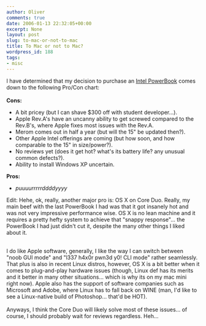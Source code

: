 ```yaml
---
author: Oliver
comments: true
date: 2006-01-13 22:32:05+00:00
excerpt: None
layout: post
slug: to-mac-or-not-to-mac
title: To Mac or not to Mac?
wordpress_id: 188
tags:
- misc
---
```


I have determined that my decision to purchase an <a href="http://www.apple.com/macbookpro">Intel PowerBook</a> comes down to the following Pro/Con chart:
<br /><br />
<b>Cons:</b><ul>
<li> A bit pricey (but I can shave $300 off with student developer...).
<li> Apple Rev.A's have an uncanny ability to get screwed compared to the Rev.B's, where Apple fixes most issues with the Rev.A.
<li> Merom comes out in half a year (but will the 15" be updated then?).
<li> Other Apple Intel offerings are coming (but how soon, and how comparable to the 15" in size/power?).
<li> No reviews yet (does it get hot? what's its battery life? any unusual common defects?).
<li> Ability to install Windows XP uncertain.
</ul>
<b>Pros:</b><ul>
<li> <i>puuuurrrrrddddyyyy</i>
</ul>
Edit: Hehe, ok, really, another major pro is: OS X on Core Duo.  Really, my main beef with the last PowerBook I had was that it got insanely hot and was not very impressive performance wise.  OS X is no lean machine and it requires a pretty hefty system to achieve that "snappy response"... the PowerBook I had just didn't cut it, despite the many other things I liked about it.  <br /><br />

I do like Apple software, generally, I like the way I can switch between "noob GUI mode" and "l337 h4x0r pwn3d y0! CLI mode" rather seamlessly.  That plus is also in recent Linux distros, however, OS X is a bit better when it comes to plug-and-play hardware issues (though, Linux def has its merits and it better in many other situations... which is why its on my mac mini right now).  Apple also has the support of software companies such as Microsoft and Adobe, where Linux has to fall back on WINE (man, I'd like to see a Linux-native build of Photoshop... that'd be HOT).
 <br /><br />
Anyways, I think the Core Duo will likely solve most of these issues... of course, I should probably wait for reviews regardless. Heh...